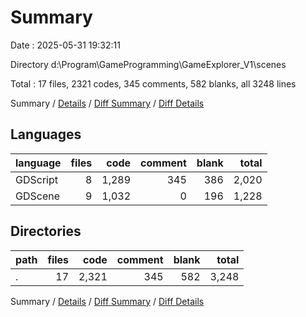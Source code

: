 # Summary

Date : 2025-05-31 19:32:11

Directory d:\\Program\\GameProgramming\\GameExplorer_V1\\scenes

Total : 17 files,  2321 codes, 345 comments, 582 blanks, all 3248 lines

Summary / [Details](details.md) / [Diff Summary](diff.md) / [Diff Details](diff-details.md)

## Languages
| language | files | code | comment | blank | total |
| :--- | ---: | ---: | ---: | ---: | ---: |
| GDScript | 8 | 1,289 | 345 | 386 | 2,020 |
| GDScene | 9 | 1,032 | 0 | 196 | 1,228 |

## Directories
| path | files | code | comment | blank | total |
| :--- | ---: | ---: | ---: | ---: | ---: |
| . | 17 | 2,321 | 345 | 582 | 3,248 |

Summary / [Details](details.md) / [Diff Summary](diff.md) / [Diff Details](diff-details.md)
